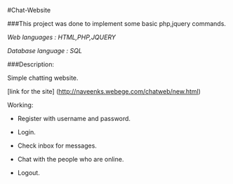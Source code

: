 #Chat-Website

###This project was done to implement some basic php,jquery commands. 

*Web languages : HTML,PHP,JQUERY*

*Database language : SQL*

###Description: 

Simple chatting website.  

[link for the site] (http://naveenks.webege.com/chatweb/new.html)

Working:

- Register with username and password.

- Login.

- Check inbox for messages.

- Chat with the people who are online.

- Logout.
